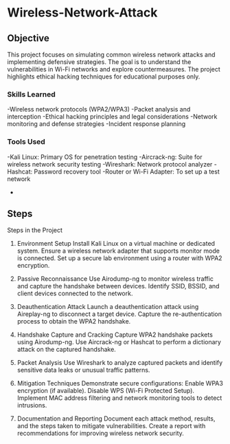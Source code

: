 # Wireless-Network-Attack

## Objective
This project focuses on simulating common wireless network attacks and implementing defensive strategies. The goal is to understand the vulnerabilities in Wi-Fi networks and explore countermeasures. The project highlights ethical hacking techniques for educational purposes only.


### Skills Learned

-Wireless network protocols (WPA2/WPA3)
-Packet analysis and interception
-Ethical hacking principles and legal considerations
-Network monitoring and defense strategies
-Incident response planning

### Tools Used

-Kali Linux: Primary OS for penetration testing
-Aircrack-ng: Suite for wireless network security testing
-Wireshark: Network protocol analyzer
-Hashcat: Password recovery tool
-Router or Wi-Fi Adapter: To set up a test network

- 

## Steps
Steps in the Project

1. Environment Setup
Install Kali Linux on a virtual machine or dedicated system.
Ensure a wireless network adapter that supports monitor mode is connected.
Set up a secure lab environment using a router with WPA2 encryption.

2. Passive Reconnaissance
Use Airodump-ng to monitor wireless traffic and capture the handshake between devices.
Identify SSID, BSSID, and client devices connected to the network.

3. Deauthentication Attack
Launch a deauthentication attack using Aireplay-ng to disconnect a target device.
Capture the re-authentication process to obtain the WPA2 handshake.

4. Handshake Capture and Cracking
Capture WPA2 handshake packets using Airodump-ng.
Use Aircrack-ng or Hashcat to perform a dictionary attack on the captured handshake.

5. Packet Analysis
Use Wireshark to analyze captured packets and identify sensitive data leaks or unusual traffic patterns.

6. Mitigation Techniques
Demonstrate secure configurations:
Enable WPA3 encryption (if available).
Disable WPS (Wi-Fi Protected Setup).
Implement MAC address filtering and network monitoring tools to detect intrusions.

7. Documentation and Reporting
Document each attack method, results, and the steps taken to mitigate vulnerabilities.
Create a report with recommendations for improving wireless network security.


